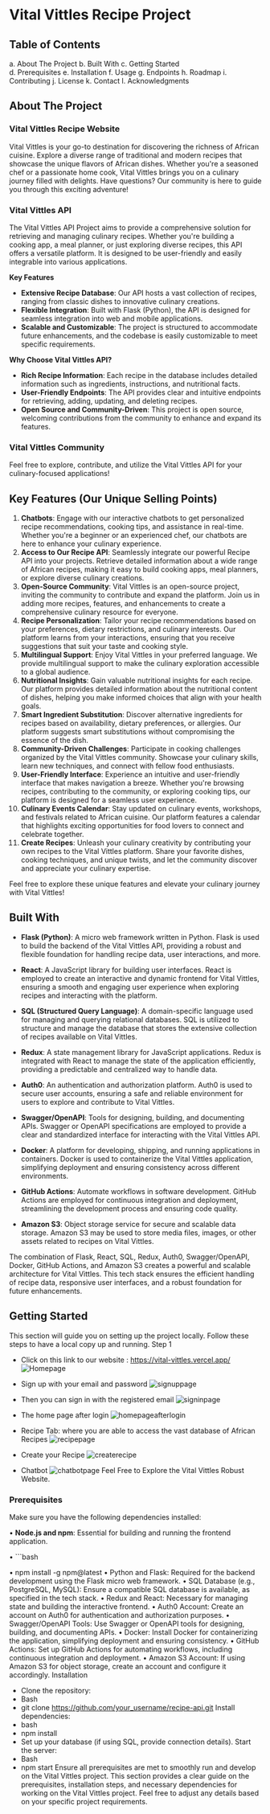 # Vital Vittles Recipe Project

## Table of Contents
a. About The Project 
b. Built With
c. Getting Started  
d. Prerequisites
e. Installation
f. Usage
g. Endpoints
h. Roadmap
i. Contributing
j. License
k. Contact
l. Acknowledgments

## About The Project

### Vital Vittles Recipe Website
Vital Vittles is your go-to destination for discovering the richness of African cuisine. Explore a diverse range of traditional and modern recipes that showcase the unique flavors of African dishes. Whether you're a seasoned chef or a passionate home cook, Vital Vittles brings you on a culinary journey filled with delights. Have questions? Our community is here to guide you through this exciting adventure!

### Vital Vittles API

The Vital Vittles API Project aims to provide a comprehensive solution for retrieving and managing culinary recipes. Whether you're building a cooking app, a meal planner, or just exploring diverse recipes, this API offers a versatile platform. It is designed to be user-friendly and easily integrable into various applications.

**Key Features**

- **Extensive Recipe Database**: Our API hosts a vast collection of recipes, ranging from classic dishes to innovative culinary creations.
- **Flexible Integration**: Built with Flask (Python), the API is designed for seamless integration into web and mobile applications.
- **Scalable and Customizable**: The project is structured to accommodate future enhancements, and the codebase is easily customizable to meet specific requirements.

**Why Choose Vital Vittles API?**

- **Rich Recipe Information**: Each recipe in the database includes detailed information such as ingredients, instructions, and nutritional facts.
- **User-Friendly Endpoints**: The API provides clear and intuitive endpoints for retrieving, adding, updating, and deleting recipes.
- **Open Source and Community-Driven**: This project is open source, welcoming contributions from the community to enhance and expand its features.

### Vital Vittles Community
Feel free to explore, contribute, and utilize the Vital Vittles API for your culinary-focused applications!

## Key Features (Our Unique Selling Points)

1.	 **Chatbots**: Engage with our interactive chatbots to get personalized recipe recommendations, cooking tips, and assistance in real-time. Whether you're a beginner or an experienced chef, our chatbots are here to enhance your culinary experience.
2.	**Access to Our Recipe API**: Seamlessly integrate our powerful Recipe API into your projects. Retrieve detailed information about a wide range of African recipes, making it easy to build cooking apps, meal planners, or explore diverse culinary creations.
3.	**Open-Source Community**: Vital Vittles is an open-source project, inviting the community to contribute and expand the platform. Join us in adding more recipes, features, and enhancements to create a comprehensive culinary resource for everyone.
4.	**Recipe Personalization**: Tailor your recipe recommendations based on your preferences, dietary restrictions, and culinary interests. Our platform learns from your interactions, ensuring that you receive suggestions that suit your taste and cooking style.
5.	**Multilingual Support**: Enjoy Vital Vittles in your preferred language. We provide multilingual support to make the culinary exploration accessible to a global audience.
6.	**Nutritional Insights**: Gain valuable nutritional insights for each recipe. Our platform provides detailed information about the nutritional content of dishes, helping you make informed choices that align with your health goals.
7.	**Smart Ingredient Substitution**: Discover alternative ingredients for recipes based on availability, dietary preferences, or allergies. Our platform suggests smart substitutions without compromising the essence of the dish.
8.	**Community-Driven Challenges**: Participate in cooking challenges organized by the Vital Vittles community. Showcase your culinary skills, learn new techniques, and connect with fellow food enthusiasts.
9.	**User-Friendly Interface**: Experience an intuitive and user-friendly interface that makes navigation a breeze. Whether you're browsing recipes, contributing to the community, or exploring cooking tips, our platform is designed for a seamless user experience.
10.	**Culinary Events Calendar**: Stay updated on culinary events, workshops, and festivals related to African cuisine. Our platform features a calendar that highlights exciting opportunities for food lovers to connect and celebrate together.
11.	**Create Recipes**: Unleash your culinary creativity by contributing your own recipes to the Vital Vittles platform. Share your favorite dishes, cooking techniques, and unique twists, and let the community discover and appreciate your culinary expertise.

Feel free to explore these unique features and elevate your culinary journey with Vital Vittles!


## Built With

- **Flask (Python)**: A micro web framework written in Python. Flask is used to build the backend of the Vital Vittles API, providing a robust and flexible foundation for handling recipe data, user interactions, and more.

- **React**: A JavaScript library for building user interfaces. React is employed to create an interactive and dynamic frontend for Vital Vittles, ensuring a smooth and engaging user experience when exploring recipes and interacting with the platform.

- **SQL (Structured Query Language)**: A domain-specific language used for managing and querying relational databases. SQL is utilized to structure and manage the database that stores the extensive collection of recipes available on Vital Vittles.

- **Redux**: A state management library for JavaScript applications. Redux is integrated with React to manage the state of the application efficiently, providing a predictable and centralized way to handle data.

- **Auth0**: An authentication and authorization platform. Auth0 is used to secure user accounts, ensuring a safe and reliable environment for users to explore and contribute to Vital Vittles.

- **Swagger/OpenAPI**: Tools for designing, building, and documenting APIs. Swagger or OpenAPI specifications are employed to provide a clear and standardized interface for interacting with the Vital Vittles API.

- **Docker**: A platform for developing, shipping, and running applications in containers. Docker is used to containerize the Vital Vittles application, simplifying deployment and ensuring consistency across different environments.

- **GitHub Actions**: Automate workflows in software development. GitHub Actions are employed for continuous integration and deployment, streamlining the development process and ensuring code quality.

- **Amazon S3**: Object storage service for secure and scalable data storage. Amazon S3 may be used to store media files, images, or other assets related to recipes on Vital Vittles.

The combination of Flask, React, SQL, Redux, Auth0, Swagger/OpenAPI, Docker, GitHub Actions, and Amazon S3 creates a powerful and scalable architecture for Vital Vittles. This tech stack ensures the efficient handling of recipe data, responsive user interfaces, and a robust foundation for future enhancements.

## Getting Started

This section will guide you on setting up the project locally. 
Follow these steps to have a local copy up and running.
Step 1

-	Click on this link to our website : https://vital-vittles.vercel.app/
![Homepage](home.png)

-	Sign up with your email and password
 ![signuppage](signup.png)

-	Then you can sign in with the registered email
 ![signinpage](signin.png)

-	The home page after login
 ![homepageafterlogin](homeafterlogin.png)

-	Recipe Tab: where you are able to access the vast database of African Recipes 
 ![recipepage](afterlogin.png)
-	Create your Recipe
 ![createrecipe](createrecipe.png)

-	Chatbot
 ![chatbotpage](chatbot.png)
Feel Free to Explore the Vital Vittles Robust Website.

### Prerequisites

Make sure you have the following dependencies installed:

•	**Node.js and npm**: Essential for building and running the frontend application.
  
•	```bash

•	 npm install -g npm@latest
•	Python and Flask: Required for the backend development using the Flask micro web framework.
•	SQL Database (e.g., PostgreSQL, MySQL): Ensure a compatible SQL database is available, as specified in the tech stack.
•	Redux and React: Necessary for managing state and building the interactive frontend.
•	Auth0 Account: Create an account on Auth0 for authentication and authorization purposes.
•	Swagger/OpenAPI Tools: Use Swagger or OpenAPI tools for designing, building, and documenting APIs.
•	Docker: Install Docker for containerizing the application, simplifying deployment and ensuring consistency.
•	GitHub Actions: Set up GitHub Actions for automating workflows, including continuous integration and deployment.
•	Amazon S3 Account: If using Amazon S3 for object storage, create an account and configure it accordingly.
Installation
-	Clone the repository:
-	Bash
-	git clone https://github.com/your_username/recipe-api.git
Install dependencies:
-	bash
-	npm install
-	Set up your database (if using SQL, provide connection details).
Start the server:
-	Bash
-	npm start
Ensure all prerequisites are met to smoothly run and develop on the Vital Vittles project.
This section provides a clear guide on the prerequisites, installation steps, and necessary dependencies for working on the Vital Vittles project. Feel free to adjust any details based on your specific project requirements.
